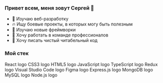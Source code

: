 ### Привет всем, меня зовут Сергей 👋
- 🔭 Изучаю веб-разработку
- 🔥 Ищу боевые проекты, в которых могу быть полезным
- 🌱 Изучаю новые фреймворки
- 👯 Хочу работать в команде профессионалов
- 📝 Хочу писать чистый читабельный код

### Мой стек
React logo CSS3 logo HTML5 logo JavaScript logo   TypeScript logo Redux logo   Visual Studio Code logo   Figma logo
Express.js logo MongoDB logo MySQL logo Node.js logo

<!--
**loshidze/loshidze** is a ✨ _special_ ✨ repository because its `README.md` (this file) appears on your GitHub profile.

Here are some ideas to get you started:

- 🔭 I’m currently working on ...
- 🌱 I’m currently learning ...
- 👯 I’m looking to collaborate on ...
- 🤔 I’m looking for help with ...
- 💬 Ask me about ...
- 📫 How to reach me: ...
- 😄 Pronouns: ...
- ⚡ Fun fact: ...
-->
